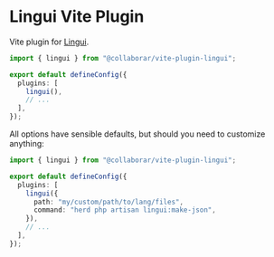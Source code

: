 # Lingui Vite Plugin

Vite plugin for [Lingui](https://github.com/collaborar/lingui).

```ts
import { lingui } from "@collaborar/vite-plugin-lingui";

export default defineConfig({
  plugins: [
    lingui(),
    // ...
  ],
});
```

All options have sensible defaults, but should you need to customize anything:

```ts
import { lingui } from "@collaborar/vite-plugin-lingui";

export default defineConfig({
  plugins: [
    lingui({
      path: "my/custom/path/to/lang/files",
      command: "herd php artisan lingui:make-json",
    }),
    // ...
  ],
});
```
